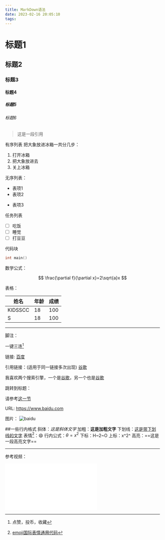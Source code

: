 ```yaml
---
title: MarkDown语法
date: 2023-02-16 20:05:10
tags:
---
```


# 标题1
## 标题2
### 标题3
#### 标题4
##### 标题5
###### 标题6
>这是一段引用

有序列表
把大象放进冰箱一共分几步：
1. 打开冰箱
2. 把大象放进去
3. 关上冰箱


无序列表：
- 表项1
- 表项2
* 表项3

任务列表
- [ ] 吃饭
- [ ] 睡觉
- [ ] 打豆豆

代码块
```c
int main()
```
数学公式：

$$
\frac{\partial f}{\partial x}=2\sqrt{a}x
$$

表格：

|姓名 | 年龄 | 成绩 |
| - | - | - |
|KIDSSCC|18|100|
|S|	18|100|
---
脚注：

一键三连[^三连]

链接:
[百度](www.baidu.com "一个搜索引擎")

引用链接：(适用于同一链接多次出现)
[谷歌][id]

我喜欢两个搜索引擎，一个是[谷歌][id]，另一个也是[谷歌][id]


跳转到标题：

请参考[这一节](#标题1)

URL:
https://www.baidu.com


图片：
![baidu](https://pic.sogou.com/d?query=baidu&forbidqc=&entityid=&preQuery=&rawQuery=&queryList=&st=&did=3 "百度引擎")

##一些行内格式
斜体：*这是斜体文字*
加粗：**这是加粗文字**
下划线：<u>这是带下划线的文字</u>
表情[^参考]：:smile:
行内公式：$\theta=x^2$
下标：H~2~O
上标：x^2^
高亮：==这是一段高亮文字==

---
参考视频：
<iframe src="//player.bilibili.com/player.html?aid=327623069&bvid=BV1JA411h7Gw&cid=171385214&page=1" scrolling="no" border="0" frameborder="no" framespacing="0" allowfullscreen="true"> </iframe>



[id]: www.google.com "另一个搜索引擎" 

[^三连]: 点赞，投币，收藏
[^参考]: [emoji国际表情通用代码](#https://unicode.org/emoji/charts/full-emoji-list.html)













